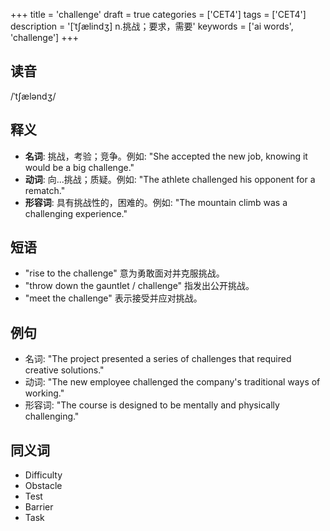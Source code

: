 +++
title = 'challenge'
draft = true
categories = ['CET4']
tags = ['CET4']
description = '[ˈt∫ælindʒ] n.挑战；要求，需要'
keywords = ['ai words', 'challenge']
+++

## 读音
/ˈtʃæləndʒ/

## 释义
- **名词**: 挑战，考验；竞争。例如: "She accepted the new job, knowing it would be a big challenge."
- **动词**: 向...挑战；质疑。例如: "The athlete challenged his opponent for a rematch."
- **形容词**: 具有挑战性的，困难的。例如: "The mountain climb was a challenging experience."

## 短语
- "rise to the challenge" 意为勇敢面对并克服挑战。
- "throw down the gauntlet / challenge" 指发出公开挑战。
- "meet the challenge" 表示接受并应对挑战。

## 例句
- 名词: "The project presented a series of challenges that required creative solutions."
- 动词: "The new employee challenged the company's traditional ways of working."
- 形容词: "The course is designed to be mentally and physically challenging."

## 同义词
- Difficulty
- Obstacle
- Test
- Barrier
- Task
